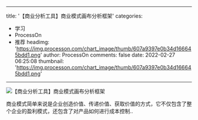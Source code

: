 
---
title: '【商业分析工具】商业模式画布分析框架'
categories: 
 - 学习
 - ProcessOn
 - 推荐
headimg: 'https://img.processon.com/chart_image/thumb/607a9397e0b34d166645bdd1.png'
author: ProcessOn
comments: false
date: 2022-02-27 06:25:08
thumbnail: 'https://img.processon.com/chart_image/thumb/607a9397e0b34d166645bdd1.png'
---

<div>   
<img class="thumb" alt="【商业分析工具】商业模式画布分析框架" src="https://img.processon.com/chart_image/thumb/607a9397e0b34d166645bdd1.png" referrerpolicy="no-referrer">
<p>商业模式简单来说是企业创造价值、传递价值、获取价值的方式，它不仅包含了整个企业的盈利模式，还包含了对产品如何进行成本控制..</p>  
</div>
            